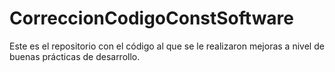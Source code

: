 # CorreccionCodigoConstSoftware

Este es el repositorio con el código al que se le realizaron mejoras a nivel de buenas prácticas de desarrollo.
